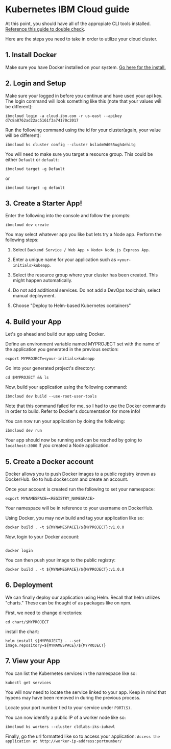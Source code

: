 # Kubernetes IBM Cloud guide

At this point, you should have all of the appropiate CLI tools installed.
[Reference this guide to double check](https://www.ibm.com/cloud/architecture/tutorials/microservices-app-on-kubernetes?task=3).

Here are the steps you need to take in order to utilize your cloud cluster.

## 1. Install Docker ## 

Make sure you have Docker installed on your system. [Go here for the install.](https://docs.docker.com/get-docker/)

## 2. Login and Setup ##

Make sure your logged in before you continue and have used your api key. The login command will look something like this (note that your values will be different):

```
ibmcloud login -a cloud.ibm.com -r us-east --apikey d7c8a8762ad22ac5161f3a74170c2017

```

Run the following command using the id for your cluster(again, your value will be different):

```
ibmcloud ks cluster config --cluster bsladm9d055ugh4ehitg

```


You will need to make sure you target a resource group. This could be either `Default` or `default`:

```
ibmcloud target -g Default
```

or 

```
ibmcloud target -g default
```

## 3. Create a Starter App! ##


Enter the following into the console and follow the prompts:

```
ibmcloud dev create
```

You may select whatever app you like but lets try a Node app. Perform the following steps:

1. Select `Backend Service / Web App > Node> Node.js Express App`.

2. Enter a unique name for your application such as `<your-initials>kubeapp`.

3. Select the resource group where your cluster has been created. This might happen automatically.

4. Do not add additional services.
Do not add a DevOps toolchain, select manual deployment.

5. Choose "Deploy to Helm-based Kubernetes containers"


## 4. Build your App ##

Let's go ahead and build our app using Docker.

Define an environment variable named MYPROJECT set with the name of the application you generated in the previous section:

`export MYPROJECT=<your-initials>kubeapp`

Go into your generated project's directory: 

`cd $MYPROJECT && ls`

Now, build your application using the following command: 

`ibmcloud dev build --use-root-user-tools`

Note that this command failed for me, so I had to use the Docker commands in order to build. Refer to Docker's documentation for more info! 

You can now run your application by doing the following:

`ibmcloud dev run`

Your app should now be running and can be reached by going to `localhost:3000` if you created a Node application.

## 5. Create a Docker account ##

Docker allows you to push Docker images to a public registry known as DockerHub. Go to hub.docker.com and create an account.

Once your account is created run the following to set your namespace:

```
export MYNAMESPACE=<REGISTRY_NAMESPACE>
```

Your namespace will be in reference to your username on DockerHub.

Using Docker, you may now build and tag your application like so: 

```
docker build . -t ${MYNAMESPACE}/${MYPROJECT}:v1.0.0
```

Now, login to your Docker account:

```

docker login

```

You can then push your image to the public registry:

```
docker build . -t ${MYNAMESPACE}/${MYPROJECT}:v1.0.0
```

## 6. Deployment ##

We can finally deploy our application using Helm. Recall that helm utilizes "charts." These can be thought of as packages like on npm.

First, we need to change directories:

```
cd chart/$MYPROJECT
```

install the chart: 

```
helm install ${MYPROJECT} . --set image.repository=${MYNAMESPACE}/${MYPROJECT}
```

## 7. View your App ##

You can list the Kubernetes services in the namespace like so:

```
kubectl get services
```

You will now need to locate the service linked to your app. Keep in mind that hypens may have been removed in during the previous process. 

Locate your port number tied to your service under `PORT(S)`. 

You can now identify a public IP of a worker node like so:

```
ibmcloud ks workers --cluster cldlabs-iks-iuhawl
```

Finally, go the url formatted like so to access your application: `Access the application at http://worker-ip-address:portnumber/`